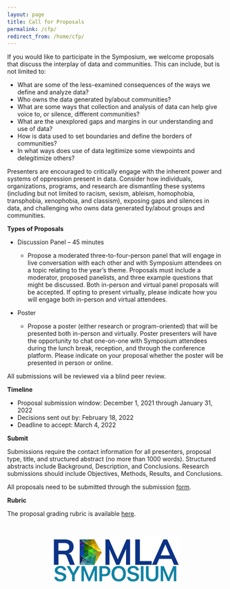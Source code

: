 ```yaml
---
layout: page
title: Call for Proposals
permalink: /cfp/
redirect_from: /home/cfp/
---
```


If you would like to participate in the Symposium, we welcome proposals that discuss the interplay of data and communities. This can include, but is not limited to:
 
  - What are some of the less-examined consequences of the ways we define and analyze data?
  - Who owns the data generated by/about communities?
  - What are some ways that collection and analysis of data can help give voice to, or silence, different communities?
  - What are the unexplored gaps and margins in our understanding and use of data?
  - How is data used to set boundaries and define the borders of communities?
  - In what ways does use of data legitimize some viewpoints and delegitimize others?
 
Presenters are encouraged to critically engage with the inherent power and systems of oppression present in data. Consider how individuals, organizations, programs, and research are dismantling these systems (including but not limited to racism, sexism, ableism, homophobia, transphobia, xenophobia, and classism), exposing gaps and silences in data, and challenging who owns data generated by/about groups and communities.
 
**Types of Proposals**
  - Discussion Panel – 45 minutes
    - Propose a moderated three-to-four-person panel that will engage in live conversation with each other and with Symposium attendees on a topic relating to the year’s theme. Proposals must include a moderator, proposed panelists, and three example questions that might be discussed. Both in-person and virtual panel proposals will be accepted. If opting to present virtually, please indicate how you will engage both in-person and virtual attendees.

  - Poster
    - Propose a poster (either research or program-oriented) that will be presented both in-person and virtually. Poster presenters will have the opportunity to chat one-on-one with Symposium attendees during the lunch break, reception, and through the conference platform. Please indicate on your proposal whether the poster will be presented in person or online. 
 
All submissions will be reviewed via a blind peer review.
 
**Timeline**

  - Proposal submission window: December 1, 2021 through January 31, 2022
  - Decisions sent out by: February 18, 2022
  - Deadline to accept: March 4, 2022
 
**Submit**

Submissions require the contact information for all presenters, proposal type, title, and structured abstract (no more than 1000 words). Structured abstracts include Background, Description, and Conclusions. Research submissions should include Objectives, Methods, Results, and Conclusions.
 
All proposals need to be submitted through the submission <a href="https://hms.az1.qualtrics.com/jfe/form/SV_3lxOmAb8Dl5OJv0" target="_blank">form</a>.

**Rubric**

The proposal grading rubric is available <a href="https://github.com/RDMLASymposium/rdmlasymposium.github.io/blob/main/forms/RDMLA%20Symposium%20Proposal%20Grading%20Rubric.pdf" target="_blank">here</a>.


<br>

<p align="center"><img src="/images/logos/rdmlasymposium_logo_300px.png" alt="RDMLA Symposium Logo"></p>
